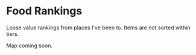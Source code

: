 # Food Rankings

Loose value rankings from places I've been to. Items are not sorted within tiers.

Map coming soon.